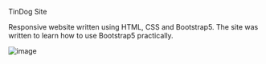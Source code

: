 

TinDog Site 

Responsive website written using HTML, CSS and Bootstrap5. The site was written to learn how to use Bootstrap5 practically.

![image](https://user-images.githubusercontent.com/92918917/228316598-d56647a0-0d7b-413d-b986-cbdbe2c5def2.png)
